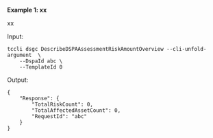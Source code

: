 **Example 1: xx**

xx

Input: 

```
tccli dsgc DescribeDSPAAssessmentRiskAmountOverview --cli-unfold-argument  \
    --DspaId abc \
    --TemplateId 0
```

Output: 
```
{
    "Response": {
        "TotalRiskCount": 0,
        "TotalAffectedAssetCount": 0,
        "RequestId": "abc"
    }
}
```

